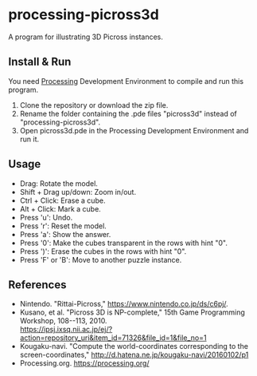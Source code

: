 # processing-picross3d

A program for illustrating 3D Picross instances.

## Install & Run
You need [Processing](https://processing.org/) Development Environment to compile and run this program.

1. Clone the repository or download the zip file.
1. Rename the folder containing the .pde files "picross3d"
   instead of "processing-picross3d".
1. Open picross3d.pde in the Processing Development Environment and run it.

## Usage
* Drag: Rotate the model.
* Shift + Drag up/down: Zoom in/out.
* Ctrl + Click: Erase a cube.
* Alt  + Click: Mark a cube.
* Press 'u': Undo.
* Press 'r': Reset the model.
* Press 'a': Show the answer.
* Press '0': Make the cubes transparent in the rows with hint "0".
* Press ')': Erase the cubes in the rows with hint "0".
* Press 'F' or 'B': Move to another puzzle instance.


## References
* Nintendo. "Rittai-Picross," <https://www.nintendo.co.jp/ds/c6pj/>.
* Kusano, et al. "Picross 3D is NP-complete,"
  15th Game Programming Workshop, 108--113, 2010.  
  <https://ipsj.ixsq.nii.ac.jp/ej/?action=repository_uri&item_id=71326&file_id=1&file_no=1>
* Kougaku-navi. "Compute the world-coordinates corresponding to
  the screen-coordinates,"
  <http://d.hatena.ne.jp/kougaku-navi/20160102/p1>
* Processing.org. <https://processing.org/>
